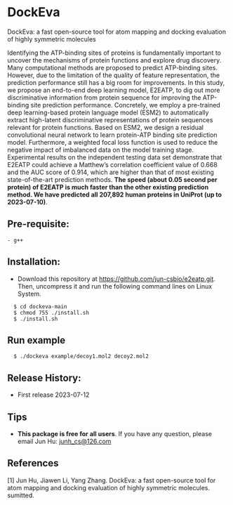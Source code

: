 # DockEva
DockEva: a fast open-source tool for atom mapping and docking evaluation of highly symmetric molecules

Identifying the ATP-binding sites of proteins is fundamentally important to uncover the mechanisms of protein functions and explore drug discovery. Many computational methods are proposed to predict ATP-binding sites. However, due to the limitation of the quality of feature representation, the prediction performance still has a big room for improvements. In this study, we propose an end-to-end deep learning model, E2EATP, to dig out more discriminative information from protein sequence for improving the ATP-binding site prediction performance. Concretely, we employ a pre-trained deep learning-based protein language model (ESM2) to automatically extract high-latent discriminative representations of protein sequences relevant for protein functions. Based on ESM2, we design a residual convolutional neural network to learn protein-ATP binding site prediction model. Furthermore, a weighted focal loss function is used to reduce the negative impact of imbalanced data on the model training stage. Experimental results on the independent testing data set demonstrate that E2EATP could achieve a Matthew’s correlation coefficient value of 0.668 and the AUC score of 0.914, which are higher than that of most existing state-of-the-art prediction methods. <b>The speed (about 0.05 second per protein) of E2EATP is much faster than the other existing prediction method. We have predicted all 207,892 human proteins in UniProt (up to 2023-07-10)</b>. 

## Pre-requisite:
    - g++

## Installation:

* Download this repository at https://github.com/jun-csbio/e2eatp.git. Then, uncompress it and run the following command lines on Linux System.

~~~
  $ cd dockeva-main
  $ chmod 755 ./install.sh
  $ ./install.sh
~~~

## Run example
~~~
  $ ./dockeva example/decoy1.mol2 decoy2.mol2
~~~

## Release History:

- First release          2023-07-12

## Tips

* <b>This package is free for all users</b>. If you have any question, please email Jun Hu: junh_cs@126.com

## References
[1] Jun Hu, Jiawen Li, Yang Zhang. DockEva: a fast open-source tool for atom mapping and docking evaluation of highly symmetric molecules. sumitted.
